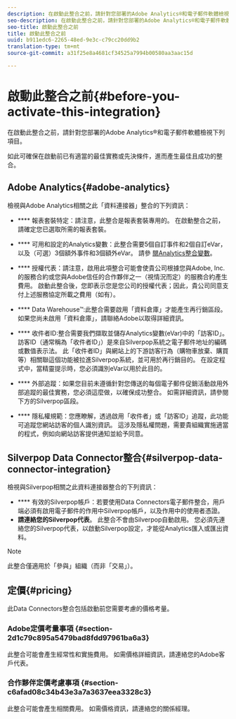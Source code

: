 ```yaml
---
description: 在啟動此整合之前，請針對您部署的Adobe Analytics®和電子郵件軟體檢視下列項目。
seo-description: 在啟動此整合之前，請針對您部署的Adobe Analytics®和電子郵件軟體檢視下列項目。
seo-title: 啟動此整合之前
title: 啟動此整合之前
uuid: b911edc6-2265-48ed-9e3c-c79cc20dd9b2
translation-type: tm+mt
source-git-commit: a31f25e8a4681cf34525a7994b00580aa3aac15d

---
```



# 啟動此整合之前{#before-you-activate-this-integration}

在啟動此整合之前，請針對您部署的Adobe Analytics®和電子郵件軟體檢視下列項目。

如此可確保在啟動前已有適當的最佳實務或先決條件，進而產生最佳且成功的整合。

## Adobe Analytics{#adobe-analytics}

檢視與Adobe Analytics相關之此「資料連接器」整合的下列資訊：

* **** 報表套裝特定：請注意，此整合是報表套裝專用的。 在啟動整合之前，請確定您已選取所需的報表套裝。
* **** 可用和設定的Analytics變數：此整合需要5個自訂事件和2個自訂eVar，以及（可選）3個額外事件和3個額外eVar。 請參 [閱Analytics整合變數](../../silverpop-overview/silverpop-variables.md#concept-6c8a359719fd4794a42f5f6fb118f8b2)。

* **** 授權代表：請注意，啟用此項整合可能會使貴公司根據您與Adobe, Inc.的服務合約或您與Adobe信任的合作夥伴之一（視情況而定）的服務合約產生費用。 啟動此整合後，您即表示您是您公司的授權代表；因此，貴公司同意支付上述服務協定所載之費用（如有）。
* **** Data Warehouse™:此整合需要啟用「資料倉庫」才能產生再行銷區段。 如果您尚未啟用「資料倉庫」，請聯絡Adobe以取得詳細資訊。
* **** 收件者ID:整合需要我們擷取並儲存Analytics變數(eVar)中的「訪客ID」。 訪客ID（通常稱為「收件者ID」）是來自Silverpop系統之電子郵件地址的編碼或數值表示法。 此「收件者ID」與網站上的下游訪客行為（購物車放棄、購買等）相關聯這個功能被拉進Silverpop系統，並可用於再行銷目的。 在設定程式中，當精靈提示時，您必須識別eVar以用於此目的。
* **** 外部追蹤：如果您目前未遵循針對您傳送的每個電子郵件促銷活動啟用外部追蹤的最佳實務，您必須這麼做，以確保成功整合。 如需詳細資訊，請參閱下方的Silverpop區段。
* **** 隱私權規範：您應瞭解，透過啟用「收件者」或「訪客ID」追蹤，此功能可追蹤您網站訪客的個人識別資訊。 這涉及隱私權問題，需要貴組織實施適當的程式，例如向網站訪客提供通知並給予同意。

## Silverpop Data Connector整合{#silverpop-data-connector-integration}

檢視與Silverpop相關之此資料連接器整合的下列資訊：

* **** 有效的Silverpop帳戶：若要使用Data Connectors電子郵件整合，用戶端必須有啟用電子郵件的作用中Silverpop帳戶，以及作用中的使用者憑證。
* **請連絡您的Silverpop代表**。 此整合不會由Silverpop自動啟用。 您必須先連絡您的Silverpop代表，以啟動Silverpop設定，才能從Analytics匯入或匯出資料。

>[!NOTE]
>
>此整合僅適用於「參與」組織（而非「交易」）。

## 定價{#pricing}

此Data Connectors整合包括啟動前您需要考慮的價格考量。

### Adobe定價考量事項 {#section-2d1c79c895a5479bad8fdd97961ba6a3}

此整合可能會產生經常性和實施費用。 如需價格詳細資訊，請連絡您的Adobe客戶代表。

### 合作夥伴定價考慮事項 {#section-c6afad08c34b43e3a7a3637eea3328c3}

此整合可能會產生相關費用。 如需價格資訊，請連絡您的關係經理。